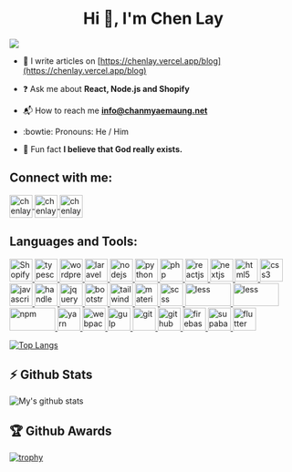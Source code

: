 <h1 align="center">Hi 👋, I'm Chen Lay</h1>

![](https://komarev.com/ghpvc/?username=chanmyaemaung&color=ff69b4)

- :notebook_with_decorative_cover: I write articles on [https://chenlay.vercel.app/blog](https://chenlay.vercel.app/blog)

- :question: Ask me about **React, Node.js and Shopify**

- :mailbox_with_mail: How to reach me **info@chanmyaemaung.net**

- :bowtie: Pronouns: He / Him

- :clown_face: Fun fact **I believe that God really exists.**


## Connect with me:
<p align="left">
    <a href="https://facebook.com/chanlaymcmm" target="blank">
        <img align="center" src="https://www.vectorlogo.zone/logos/facebook/facebook-official.svg" alt="chenlay facebook profile" height="40" width="40" />
    </a>
    <a href="https://linkedin.com/in/chenlay" target="blank">
        <img align="center" src="https://www.vectorlogo.zone/logos/linkedin/linkedin-icon.svg" alt="chenlay linkedin profile" height="40" width="40" />
    </a>
    <a href="https://instagram.com/mr.mcmm" target="blank">
        <img align="center" src="https://www.vectorlogo.zone/logos/instagram/instagram-icon.svg" alt="chenlay instagram profile" height="40" width="40" />
    </a>
</p>

## Languages and Tools:
<a href="https://www.shopify.com/" target="_blank">
    <img src="https://www.vectorlogo.zone/logos/shopify/shopify-icon.svg" alt="Shopify" width="" height="40"/>
</a>
<a href="https://www.typescriptlang.org/" target="_blank">
    <img src="https://www.vectorlogo.zone/logos/typescriptlang/typescriptlang-icon.svg" alt="typescript" width="40" height="40"/>
</a>
<a href="https://wordpress.org/" target="_blank">
    <img src="https://www.vectorlogo.zone/logos/wordpress/wordpress-icon.svg" alt="wordpress" width="40" height="40"/>
</a>
<a href="https://laravel.com/" target="_blank">
    <img src="https://www.vectorlogo.zone/logos/laravel/laravel-icon.svg" alt="laravel" width="40" height="40"/>
</a>
<a href="https://nodejs.org/" target="_blank">
    <img src="https://www.vectorlogo.zone/logos/nodejs/nodejs-icon.svg" alt="nodejs" width="40" height="40"/>
</a>
<a href="https://nodejs.org/" target="_blank">
    <img src="https://www.vectorlogo.zone/logos/python/python-icon.svg" alt="python" width="40" height="40"/>
</a>
<a href="https://www.php.net/" target="_blank">
    <img src="https://www.vectorlogo.zone/logos/php/php-icon.svg" alt="php" width="40" height="40"/>
</a>
<a href="https://react.dev/" target="_blank">
    <img src="https://www.vectorlogo.zone/logos/reactjs/reactjs-icon.svg" alt="reactjs" width="40" height="40"/>
</a>
<a href="https://nextjs.org/" target="_blank">
    <img src="https://seekicon.com/free-icon-download/next-js_1.svg" alt="nextjs" width="40" height="40"/>
</a>
<a href="https://www.w3.org/html/" target="_blank">
    <img src="https://www.svgrepo.com/show/183637/html5.svg" alt="html5" width="40" height="40"/>
</a>
<a href="https://www.w3schools.com/css/" target="_blank">
    <img src="https://www.svgrepo.com/show/303263/css3-logo.svg" alt="css3" width="40" height="40"/>
</a>
<a href="https://developer.mozilla.org/en-US/docs/Web/JavaScript" target="_blank">
    <img src="https://www.svgrepo.com/show/303206/javascript-logo.svg" alt="javascript" width="40" height="40"/>
</a>
<a href="https://handlebarsjs.com/" target="_blank">
    <img src="https://www.vectorlogo.zone/logos/handlebarsjs/handlebarsjs-icon.svg" alt="handlebars" width="40" height="40"/>
    </a>
<a href="https://jquery.com/" target="_blank">
    <img src="https://www.vectorlogo.zone/logos/jquery/jquery-icon.svg" alt="jquery" width="40" height="40"/>
</a>
<a href="https://getbootstrap.com/" target="_blank">
    <img src="https://www.vectorlogo.zone/logos/getbootstrap/getbootstrap-icon.svg" alt="bootstrap" width="40" height="40"/>
</a>
<a href="https://tailwindcss.com/" target="_blank">
    <img src="https://www.vectorlogo.zone/logos/tailwindcss/tailwindcss-icon.svg" alt="tailwind" width="40" height="40"/>
</a>
<a href="https://materializecss.com/" target="_blank">
    <img src="https://cdn.svgporn.com/logos/materializecss.svg" alt="materializecss" width="40" height="40"/>
</a>
<a href="https://sass-lang.com/" target="_blank">
    <img src="https://www.vectorlogo.zone/logos/sass-lang/sass-lang-icon.svg" alt="scss" width="40" height="40"/>
</a>
<a href="http://lesscss.org/" target="_blank"> 
    <img src="https://www.vectorlogo.zone/logos/lesscss/lesscss-ar21.svg" alt="less" width="80" height="40"/>
</a>
<a href="https://pnpm.io/" target="_blank"> 
    <img src="https://pnpm.io/assets/images/pnpm-standard-79c9dbb2e99b8525ae55174580061e1b.svg" alt="less" width="80" height="40"/>
</a>
<a href="https://www.npmjs.com/" target="_blank"> 
    <img src="https://www.vectorlogo.zone/logos/npmjs/npmjs-ar21.svg" alt="npm" width="80" height="40"/>
</a>
<a href="https://yarnpkg.com/" target="_blank"> 
    <img src="https://www.vectorlogo.zone/logos/yarnpkg/yarnpkg-icon.svg" alt="yarn" width="40" height="40"/>
</a>
<a href="https://webpack.js.org/" target="_blank">
    <img src="https://www.vectorlogo.zone/logos/js_webpack/js_webpack-icon.svg" alt="webpack" width="40" height="40"/>
</a>
<a href="https://gulpjs.com/" target="_blank">
    <img src="https://img.icons8.com/win10/E74C3C/gulp.png" alt="gulp" width="40" height="40"/>
</a>
<a href="https://git-scm.com/" target="_blank">
    <img src="https://www.vectorlogo.zone/logos/git-scm/git-scm-icon.svg" alt="git" width="40" height="40"/>
</a>
<a href="https://github.com/" target="_blank">
    <img src="https://www.vectorlogo.zone/logos/github/github-tile.svg" alt="github" width="40" height="40"/>
</a>
<a href="https://firebase.google.com/" target="_blank">
    <img src="https://www.vectorlogo.zone/logos/firebase/firebase-icon.svg" alt="firebase" width="40" height="40"/>
</a>
<a href="https://supabase.com/" target="_blank">
    <img src="https://www.vectorlogo.zone/logos/supabase/supabase-icon.svg" alt="supabase" width="40" height="40"/>
</a>
<a href="https://flutter.dev/" target="_blank">
    <img src="https://www.vectorlogo.zone/logos/flutterio/flutterio-icon.svg" alt="flutter" width="40" height="40"/>
</a>

[![Top Langs](https://github-readme-stats.vercel.app/api/top-langs/?username=chanmyaemaung&layout=compact)](https://github.com/chanmyaemaung/github-readme-stats)

## :zap: Github Stats

![My's github stats](https://github-readme-stats.vercel.app/api?username=chanmyaemaung&show_icons=true)

## :trophy: Github Awards

[![trophy](https://github-profile-trophy.vercel.app/?username=chanmyaemaung&theme=onedark)](https://github.com/chanmyaemaung/)
